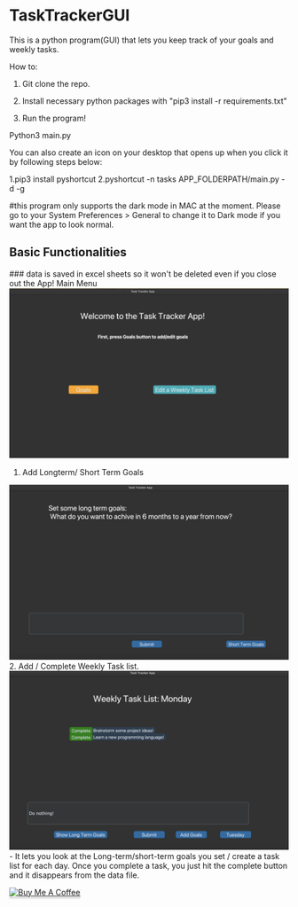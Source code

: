 # TaskTrackerGUI
This is a python program(GUI) that lets you keep track of your goals and weekly tasks.

How to:
1. Git clone the repo.

2. Install necessary python packages with  "pip3 install -r requirements.txt" 


3. Run the program!

Python3 main.py


You can also create an icon on your desktop that opens up when you click it by following steps below:

1.pip3 install pyshortcut
2.pyshortcut -n tasks APP_FOLDERPATH/main.py -d -g

#this program only supports the dark mode in MAC at the moment. Please go to your System Preferences > General to change it to Dark mode if you want the app to look normal.

<h2>Basic Functionalities</h2>
### data is saved in excel sheets so it won't be deleted even if you close out the App! 
Main Menu 
<img src="images/main_menu.png"> 

1. Add Longterm/ Short Term Goals
<img src="images/goals.png">
2. Add / Complete Weekly Task list.
<img src="images/demo.png">
 - It lets you look at the Long-term/short-term goals you set / create a task list for each day. Once you complete a task, you just hit the complete button and it disappears from the data file. 
 


<a href="https://www.buymeacoffee.com/kirito0529Q" target="_blank"><img src="https://www.buymeacoffee.com/assets/img/custom_images/orange_img.png" alt="Buy Me A Coffee" style="height: 41px !important;width: 174px !important;box-shadow: 0px 3px 2px 0px rgba(190, 190, 190, 0.5) !important;-webkit-box-shadow: 0px 3px 2px 0px rgba(190, 190, 190, 0.5) !important;" ></a>
